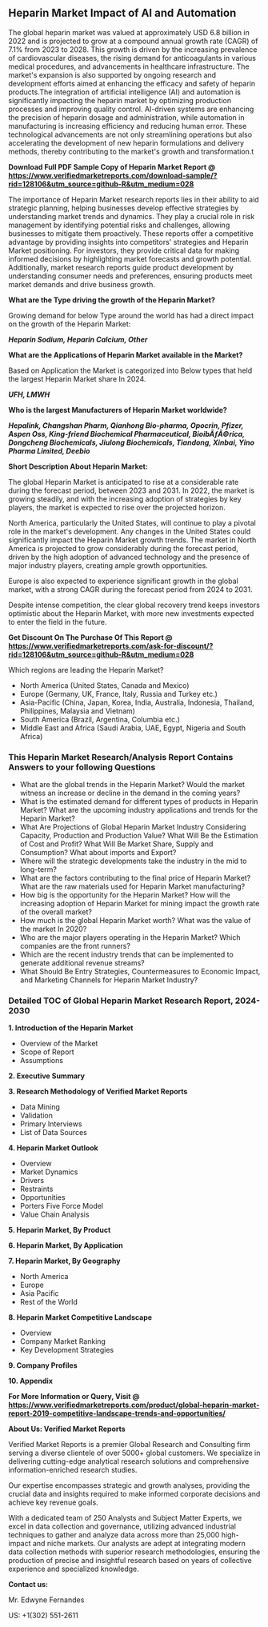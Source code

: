 <h2>Heparin Market Impact of AI and Automation</h2>The global heparin market was valued at approximately USD 6.8 billion in 2022 and is projected to grow at a compound annual growth rate (CAGR) of 7.1% from 2023 to 2028. This growth is driven by the increasing prevalence of cardiovascular diseases, the rising demand for anticoagulants in various medical procedures, and advancements in healthcare infrastructure. The market's expansion is also supported by ongoing research and development efforts aimed at enhancing the efficacy and safety of heparin products.The integration of artificial intelligence (AI) and automation is significantly impacting the heparin market by optimizing production processes and improving quality control. AI-driven systems are enhancing the precision of heparin dosage and administration, while automation in manufacturing is increasing efficiency and reducing human error. These technological advancements are not only streamlining operations but also accelerating the development of new heparin formulations and delivery methods, thereby contributing to the market's growth and transformation.t</p><p id="" class=""><strong>Download Full PDF Sample Copy of Heparin Market Report @ <a href="https://www.verifiedmarketreports.com/download-sample/?rid=128106&utm_source=github-R&utm_medium=028" target="_blank">https://www.verifiedmarketreports.com/download-sample/?rid=128106&utm_source=github-R&utm_medium=028</a></strong></p><p>The importance of&nbsp;Heparin Market research reports lies in their ability to aid strategic planning, helping businesses develop effective strategies by understanding market trends and dynamics. They play a crucial role in risk management by identifying potential risks and challenges, allowing businesses to mitigate them proactively. These reports offer a competitive advantage by providing insights into competitors' strategies and Heparin Market positioning. For investors, they provide critical data for making informed decisions by highlighting market forecasts and growth potential. Additionally, market research reports guide product development by understanding consumer needs and preferences, ensuring products meet market demands and drive business growth.</p><p><strong>What are the&nbsp;Type driving the growth of the Heparin Market?</strong></p><p id="" class="">Growing demand for below Type around the world has had a direct impact on the growth of the Heparin Market:</p><em><strong>Heparin Sodium, Heparin Calcium, Other</strong></em></p><strong>What are the&nbsp;Applications&nbsp;of Heparin Market available in the Market?</strong></p><p id="" class="">Based on Application the Market is categorized into Below types that held the largest Heparin Market share In 2024.</p><em><strong>UFH, LMWH</strong></em></p><strong>Who is the largest Manufacturers of Heparin Market worldwide?</strong></p><p><em><strong>Hepalink, Changshan Pharm, Qianhong Bio-pharma, Opocrin, Pfizer, Aspen Oss, King-friend Biochemical Pharmaceutical, BioibÃƒÂ©rica, Dongcheng Biochemicals, Jiulong Biochemicals, Tiandong, Xinbai, Yino Pharma Limited, Deebio</strong></em></p><p id="" class=""><strong>Short Description About Heparin Market:</strong></p><p>The global Heparin Market is anticipated to rise at a considerable rate during the forecast period, between 2023 and 2031. In 2022, the market is growing steadily, and with the increasing adoption of strategies by key players, the market is expected to rise over the projected horizon.</p><p>North America, particularly the United States, will continue to play a pivotal role in the market's development. Any changes in the United States could significantly impact the Heparin Market growth trends. The market in North America is projected to grow considerably during the forecast period, driven by the high adoption of advanced technology and the presence of major industry players, creating ample growth opportunities.</p><p>Europe is also expected to experience significant growth in the global market, with a strong CAGR during the forecast period from 2024 to 2031.</p><p>Despite intense competition, the clear global recovery trend keeps investors optimistic about the Heparin Market, with more new investments expected to enter the field in the future.</p><p id="" class=""><strong>Get Discount On The Purchase Of This Report @ <a href="https://www.verifiedmarketreports.com/ask-for-discount/?rid=128106&utm_source=github-R&utm_medium=028" target="_blank">https://www.verifiedmarketreports.com/ask-for-discount/?rid=128106&utm_source=github-R&utm_medium=028</a></strong></p>Which regions are leading the Heparin Market?</p><ul><li>North America (United States, Canada and Mexico)</li><li>Europe (Germany, UK, France, Italy, Russia and Turkey etc.)</li><li>Asia-Pacific (China, Japan, Korea, India, Australia, Indonesia, Thailand, Philippines, Malaysia and Vietnam)</li><li>South America (Brazil, Argentina, Columbia etc.)</li><li>Middle East and Africa (Saudi Arabia, UAE, Egypt, Nigeria and South Africa)</li></ul><h3 id="" class="">This Heparin Market Research/Analysis Report Contains Answers to your following Questions</h3><ul><li>What are the global trends in the Heparin Market? Would the market witness an increase or decline in the demand in the coming years?</li><li>What is the estimated demand for different types of products in Heparin Market? What are the upcoming industry applications and trends for the Heparin Market?</li><li>What Are Projections of Global Heparin Market Industry Considering Capacity, Production and Production Value? What Will Be the Estimation of Cost and Profit? What Will Be Market Share, Supply and Consumption? What about imports and Export?</li><li>Where will the strategic developments take the industry in the mid to long-term?</li><li>What are the factors contributing to the final price of Heparin Market? What are the raw materials used for Heparin Market manufacturing?</li><li>How big is the opportunity for the Heparin Market? How will the increasing adoption of Heparin Market for mining impact the growth rate of the overall market?</li><li>How much is the global Heparin Market worth? What was the value of the market In 2020?</li><li>Who are the major players operating in the Heparin Market? Which companies are the front runners?</li><li>Which are the recent industry trends that can be implemented to generate additional revenue streams?</li><li>What Should Be Entry Strategies, Countermeasures to Economic Impact, and Marketing Channels for Heparin Market Industry?</li></ul><h3 id="" class="">Detailed TOC of Global Heparin Market Research Report, 2024-2030</h3><p id="" class=""><strong>1. Introduction of the Heparin Market</strong></p><ul><li>Overview of the Market</li><li>Scope of Report</li><li>Assumptions</li></ul><p id="" class=""><strong>2. Executive Summary</strong></p><p id="" class=""><strong>3. Research Methodology of Verified Market Reports</strong></p><ul><li>Data Mining</li><li>Validation</li><li>Primary Interviews</li><li>List of Data Sources</li></ul><p id="" class=""><strong>4. Heparin Market Outlook</strong></p><ul><li>Overview</li><li>Market Dynamics</li><li>Drivers</li><li>Restraints</li><li>Opportunities</li><li>Porters Five Force Model</li><li>Value Chain Analysis</li></ul><p id="" class=""><strong>5. Heparin Market, By Product</strong></p><p id="" class=""><strong>6. Heparin Market, By Application</strong></p><p id="" class=""><strong>7. Heparin Market, By Geography</strong></p><ul><li>North America</li><li>Europe</li><li>Asia Pacific</li><li>Rest of the World</li></ul><p id="" class=""><strong>8. Heparin Market Competitive Landscape</strong></p><ul><li>Overview</li><li>Company Market Ranking</li><li>Key Development Strategies</li></ul><p id="" class=""><strong>9. Company Profiles</strong></p><p id="" class=""><strong>10. Appendix</strong></p><p id="" class=""><strong>For More Information or Query, Visit @ <a href="https://www.verifiedmarketreports.com/product/global-heparin-market-report-2019-competitive-landscape-trends-and-opportunities/" target="_blank">https://www.verifiedmarketreports.com/product/global-heparin-market-report-2019-competitive-landscape-trends-and-opportunities/</a></strong></p><p id="" class=""><strong>About Us: Verified Market Reports</strong></p><p id="" class="">Verified Market Reports is a premier Global Research and Consulting firm serving a diverse clientele of over 5000+ global customers. We specialize in delivering cutting-edge analytical research solutions and comprehensive information-enriched research studies.</p><p id="" class="">Our expertise encompasses strategic and growth analyses, providing the crucial data and insights required to make informed corporate decisions and achieve key revenue goals.</p><p id="" class="">With a dedicated team of 250 Analysts and Subject Matter Experts, we excel in data collection and governance, utilizing advanced industrial techniques to gather and analyze data across more than 25,000 high-impact and niche markets. Our analysts are adept at integrating modern data collection methods with superior research methodologies, ensuring the production of precise and insightful research based on years of collective experience and specialized knowledge.</p><p id="" class=""><strong>Contact us:</strong></p><p id="" class="">Mr. Edwyne Fernandes</p><p id="" class="">US: +1(302) 551-2611</p>